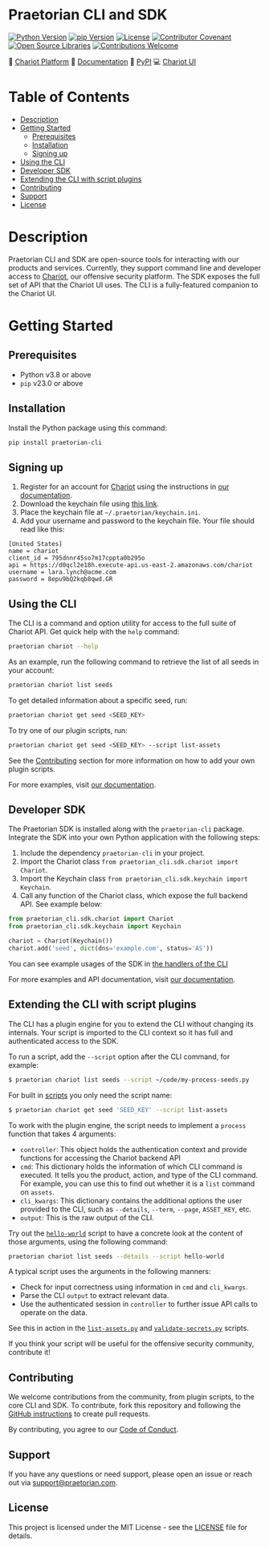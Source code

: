 # Praetorian CLI and SDK

[![Python Version](https://img.shields.io/badge/Python-v3.8+-blue)](https://www.python.org/)
[![pip Version](https://img.shields.io/badge/pip-v23.0+-blue)](https://pypi.org/project/praetorian-cli/)
[![License](https://img.shields.io/badge/License-MIT-007EC6.svg)](LICENSE)
[![Contributor Covenant](https://img.shields.io/badge/Contributor%20covenant-2.1-007EC6.svg)](CODE_OF_CONDUCT.md)
[![Open Source Libraries](https://img.shields.io/badge/Open--source-%F0%9F%92%9A-28a745)](https://opensource.org/)
[![Contributions Welcome](https://img.shields.io/badge/Contributions-Welcome-brightgreen.svg?style=flat)](https://github.com/praetorian-inc/chariot-ui/issues)

:link: [Chariot Platform](https://preview.chariot.praetorian.com)
:book: [Documentation](https://docs.praetorian.com)
:bookmark: [PyPI](https://pypi.org/project/praetorian-cli/)
:computer: [Chariot UI](https://github.com/praetorian-inc/chariot-ui)

# Table of Contents

- [Description](#description)
- [Getting Started](#getting-started)
    - [Prerequisites](#prerequisites)
    - [Installation](#installation)
    - [Signing up](#signing-up)
- [Using the CLI](#using-the-cli)
- [Developer SDK](#developer-sdk)
- [Extending the CLI with script plugins](#extending-the-cli-with-script-plugins)
- [Contributing](#contributing)
- [Support](#support)
- [License](#license)

# Description

Praetorian CLI and SDK are open-source tools for interacting with our products and services. Currently, they support
command line and developer access to [Chariot](https://www.praetorian.com/proactive-cybersecurity-technology/), our
offensive security platform. The SDK exposes the full set of API that the Chariot UI uses. The CLI is a fully-featured
companion to the Chariot UI.

# Getting Started

## Prerequisites

- Python v3.8 or above
- `pip` v23.0 or above

## Installation

Install the Python package using this command:

```zsh
pip install praetorian-cli
```

## Signing up

1. Register for an account for [Chariot](http://preview.chariot.praetorian.com) using the instructions
   in [our documentation](https://docs.praetorian.com/hc/en-us/articles/25784233986587-Account-Setup-and-Initial-Seeding).
2. Download the keychain file using [this link](https://preview.chariot.praetorian.com/keychain.ini).
3. Place the keychain file at ``~/.praetorian/keychain.ini``.
4. Add your username and password to the keychain file. Your file should read like this:

```
[United States]
name = chariot
client_id = 795dnnr45so7m17cppta0b295o
api = https://d0qcl2e18h.execute-api.us-east-2.amazonaws.com/chariot
username = lara.lynch@acme.com
password = 8epu9bQ2kqb8qwd.GR
```

## Using the CLI

The CLI is a command and option utility for access to the full suite of Chariot API. Get quick help
with the `help` command:

```zsh
praetorian chariot --help
```

As an example, run the following command to retrieve the list of all seeds in your account:

```zsh
praetorian chariot list seeds
```

To get detailed information about a specific seed, run:

```zsh
praetorian chariot get seed <SEED_KEY>
```

To try one of our plugin scripts, run:

```zsh
praetorian chariot get seed <SEED_KEY> --script list-assets
````

See the [Contributing](#contributing) section for more information on how to add your own plugin scripts.

For more examples, visit [our documentation](https://docs.praetorian.com).

## Developer SDK

The Praetorian SDK is installed along with the `praetorian-cli` package. Integrate the SDK into your
own Python application with the following steps:

1. Include the dependency ``praetorian-cli`` in your project.
2. Import the Chariot class ``from praetorian_cli.sdk.chariot import Chariot``.
3. Import the Keychain class ``from praetorian_cli.sdk.keychain import Keychain``.
4. Call any function of the Chariot class, which expose the full backend API. See example below:

```python
from praetorian_cli.sdk.chariot import Chariot
from praetorian_cli.sdk.keychain import Keychain

chariot = Chariot(Keychain())
chariot.add('seed', dict(dns='example.com', status='AS'))
```

You can see example usages of the SDK
in [the handlers of the CLI](https://github.com/praetorian-inc/praetorian-cli/tree/main/praetorian_cli/handlers)

For more examples and API documentation, visit [our documentation](https://docs.praetorian.com).

## Extending the CLI with script plugins

The CLI has a plugin engine for you to extend the CLI without changing its internals. Your script
is imported to the CLI context so it has full and authenticated access to the SDK.

To run a script, add the `--script` option after the CLI command, for example:

```zsh
$ praetorian chariot list seeds --script ~/code/my-process-seeds.py
```

For built in [scripts](https://github.com/praetorian-inc/praetorian-cli/tree/main/praetorian_cli/scripts) you only need the script name:

```zsh
$ praetorian chariot get seed 'SEED_KEY' --script list-assets
```

To work with the plugin engine, the script needs to implement a `process` function that takes 4 arguments:
   - `controller`: This object holds the authentication context and provide functions for accessing the
      Chariot backend API
   - `cmd`: This dictionary holds the information of which CLI command is executed. It tells you the product,
     action, and type of the CLI command. For example, you can use this to find out whether it is a `list` command
     on `assets`.
   - `cli_kwargs`: This dictionary contains the additional options the user provided to the CLI, such
     as `--details`, `--term`, `--page`, `ASSET_KEY`, etc.
   - `output`: This is the raw output of the CLI.

Try out the [`hello-world`](https://github.com/praetorian-inc/praetorian-cli/blob/main/praetorian_cli/scripts/hello-world.py)
script to have a concrete look at the content of those arguments, using the following command:

 ```zsh
praetorian chariot list seeds --details --script hello-world
```

A typical script uses the arguments in the following manners:
- Check for input correctness using information in `cmd` and `cli_kwargs`.
- Parse the CLI `output` to extract relevant data.
- Use the authenticated session in `controller` to further issue API calls to operate
  on the data.

See this in action in the 
[`list-assets.py`](https://github.com/praetorian-inc/praetorian-cli/blob/main/praetorian_cli/scripts/list-assets.py) and 
[`validate-secrets.py`](https://github.com/praetorian-inc/praetorian-cli/blob/main/praetorian_cli/scripts/validate-secrets.py)
scripts.

If you think your script will be useful for the offensive security community, contribute it!

## Contributing

We welcome contributions from the community, from plugin scripts, to the core CLI and SDK. To contribute, fork this
repository and following the
[GitHub instructions](https://docs.github.com/en/get-started/exploring-projects-on-github/contributing-to-a-project)
to create pull requests.

By contributing, you agree to our [Code of Conduct](CODE_OF_CONDUCT.md).

## Support

If you have any questions or need support, please open an issue or reach out via
[support@praetorian.com](mailto:support@praetorian.com).

## License

This project is licensed under the MIT License - see the [LICENSE](LICENSE) file for details.
